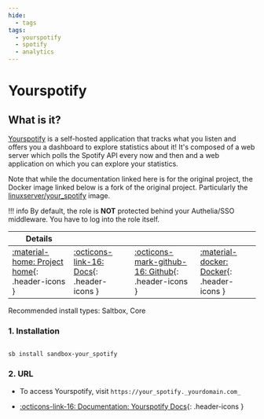 ```yaml
---
hide:
  - tags
tags:
  - yourspotify
  - spotify
  - analytics
---
```


# Yourspotify

## What is it?

[Yourspotify](https://github.com/Yooooomi/your_spotify) is a self-hosted application that tracks what you listen and offers you a dashboard to explore statistics about it! It's composed of a web server which polls the Spotify API every now and then and a web application on which you can explore your statistics.

Note that while the documentation linked here is for the original project, the Docker image linked below is a fork of the original project. Particularly the [linuxserver/your_spotify](https://github.com/linuxserver/docker-your_spotify) image.

!!! info
    By default, the role is **NOT** protected behind your Authelia/SSO middleware. You have to log into the role itself.

| Details     |             |             |             |
|-------------|-------------|-------------|-------------|
| [:material-home: Project home](https://github.com/Yooooomi/your_spotify){: .header-icons } | [:octicons-link-16: Docs](https://github.com/Yooooomi/your_spotify?tab=readme-ov-file#table-of-contents){: .header-icons } | [:octicons-mark-github-16: Github](https://github.com/ajnart/Yourspotify){: .header-icons } | [:material-docker: Docker](https://hub.docker.com/r/linuxserver/your_spotify){: .header-icons }|

Recommended install types: Saltbox, Core

### 1. Installation

``` shell

sb install sandbox-your_spotify

```

### 2. URL

- To access Yourspotify, visit `https://your_spotify._yourdomain.com_`

- [:octicons-link-16: Documentation: Yourspotify Docs](https://github.com/Yooooomi/your_spotify?tab=readme-ov-file#table-of-contents){: .header-icons }
